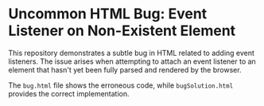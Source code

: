 # Uncommon HTML Bug: Event Listener on Non-Existent Element

This repository demonstrates a subtle bug in HTML related to adding event listeners. The issue arises when attempting to attach an event listener to an element that hasn't yet been fully parsed and rendered by the browser. 

The `bug.html` file shows the erroneous code, while `bugSolution.html` provides the correct implementation.